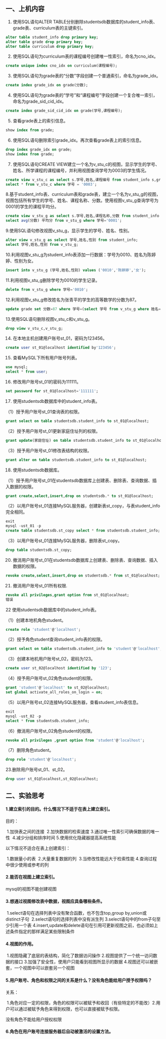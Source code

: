 ## 一、上机内容

1. 使用SQL语句ALTER TABLE分别删除studentsdb数据库的student_info表、grade表、curriculum表的主键索引。

```sql
alter table student_info drop primary key;
alter table grade drop primary key;
alter table curriculum drop primary key;
```

2. 使用SQL语句为curriculum表的课程编号创建唯一性索引，命名为cno_idx。

```sql
create unique index cno_idx on curriculum(课程编号);
```

3. 使用SQL语句为grade表的“分数”字段创建一个普通索引，命名为grade_idx。

```sql
create index grade_idx on grade(分数);
```

4. 使用SQL语句为grade表的“学号”和“课程编号”字段创建一个复合唯一索引，命名为grade_sid_cid_idx。

```sql
create index grade_sid_cid_idx on grade(学号,课程编号);
```

5. 查看grade表上的索引信息。

```sql
show index from grade;
```

6. 使用SQL语句删除索引grade_idx。再次查看grade表上的索引信息。

```sql
drop index grade_idx on grade;
show index from grade;
```

7. 使用SQL语句CREATE VIEW建立一个名为v_stu_c的视图，显示学生的学号、姓名、所学课程的课程编号，并利用视图查询学号为0003的学生情况。

```sql
create view v_stu_c as select s.学号,姓名,课程编号 from student_info s,grade g where s.学号=g.学号;
select * from v_stu_c where 学号 = '0003';
```

8.基于student_info表、curriculum表和grade表，建立一个名为v_stu_g的视图，视图包括所有学生的学号、姓名、课程名称、分数。使用视图v_stu_g查询学号为0001的学生的课程平均分。

```sql
create view v_stu_g as select s.学号,姓名,课程名称,分数 from student_info s,grade g,curriculum c where s.学号=g.学号 and g.课程编号=c.课程编号;
select avg(分数) 平均分 from v_stu_g where 学号='0001';
```

9.使用SQL语句修改视图v_stu_g，显示学生的学号、姓名、性别。

```sql
alter view v_stu_g as select 学号,姓名,性别 from student_info;
select 学号,姓名,性别 from v_stu_g;
```

10.利用视图v_stu_g为student_info表添加一行数据：学号为0010、姓名为陈婷婷、性别为女。

```sql
insert into v_stu_g (学号,姓名,性别) values ('0010','陈婷婷','女');
```

11.利用视图v_stu_g删除学号为0010的学生记录。

```sql
delete from v_stu_g where 学号='0010';
```

12.利用视图v_stu_g修改姓名为张青平的学生的高等数学的分数为87。

```sql
update grade set 分数=87 where 学号=(select 学号 from v_stu_g where 姓名='张青平') and 课程编号=(select 课程编号 from curriculum where 课程名称='高等数学');
```

13.使用SQL语句删除视图v_stu_c和v_stu_g。

```sql
drop view v_stu_c,v_stu_g;
```

14. 在本地主机创建用户账号st_01，密码为123456。

```sql
create user st_01@localhost identified by'123456';
```

15. 查看MySQL下所有用户账号列表。

```sql
use mysql;
select * from user;
```

16. 修改用户账号st_01的密码为111111。

```sql
set password for st_01@localhost='111111';
```

17. 使用studentsdb数据库中的student_info表。

（1）授予用户账号st_01查询表的权限。

```sql
grant select on table studentsdb.student_info to st_01@localhost;
```

（2）授予用户账号st_01更新家庭住址列的权限。

```sql
grant update(家庭住址) on table studentsdb.student_info to st_01@localhost;
```

（3）授予用户账号st_01修改表结构的权限。

```sql
grant alter on table studentsdb.student_info to st_01@localhost;
```

18. 使用studentsdb数据库。

（1）授予用户账号st_01在studentsdb数据库上创建表、删除表、查询数据、插入数据的权限。

```sql
grant create,select,insert,drop on studentsdb.* to st_01@localhost;
```

（2）以用户账号st_01连接MySQL服务器，创建新表st_copy，与表student_info完全相同。

```sql
exit
mysql -ust_01 -p
create table studentsdb.st_copy select * from studentsdb.student_info;
```

（3）以用户账号st_01连接MySQL服务器，删除表st_copy。

```sql
drop table studentsdb.st_copy;
```

20. 撤消用户账号st_01在studentsdb数据库上创建表、删除表、查询数据、插入数据的权限。

```sql
revoke create,select,insert,drop on studentsdb.* from st_01@localhost;
```

21. 撤消用户账号st_01所有权限.

 ```sql
revoke all privileges,grant option from st_01@localhoat;
错误
 ```

22 使用studentsdb数据库中的student_info表。

（1）创建本地机角色student。

```sql
create role 'student'@'localhost';
```

（2）授予角色student查询student_info表的权限。

```sql
grant select on table studentsdb.student_info to 'student'@'localhost';
```

（3）创建本地机用户账号st_02，密码为123。

```sql
create user st_02@localhost identified by '123';
```

（4）授予用户账号st_02角色student的权限。

```sql
grant 'student'@'localhost' to st_02@localhost;
set global activate_all_roles_on_login = on;
```

（5）以用户账号st_02连接MySQL服务器，查看student_info表信息。

```sql
exit
mysql -ust_02 -p
select * from studentsdb.student_info;
```

（6）撤消用户账号st_02角色student的权限。

```sql
revoke all privileges ,grant option from 'student'@'localhost';
```

（7）删除角色student。

```sql
drop role 'student'@'localhost';
```

23.删除用户账号st_01、st_02。

```sql
drop user st_01@localhost,st_02@localhost;
```

## 二、实验思考

#### 1.建立索引的目的。什么情况下不适于在表上建立索引。

目的：

​		1.加快表之间的连接
​		2.加快数据的检索速度
​		3.通过唯一性索引可确保数据的唯一性
​		4.减少分组和排序时间
​		5.使用优化隐藏器提高系统性能

以下情况不适合在表上创建索引：

​		1.数据量小的表
​		2.大量重复数据的列
​		3.当修改性能远大于检索性能
​		4.查询过程中很少使用或参考的列

#### 2.能否在视图上建立索引。

mysql的视图不能创建视图

#### 3.想通过视图修改表中数据，视图应具备哪些条件。

​		1.select语句在选择列表中没有聚合函数，也不包含top,group by,union或distinct子句
​		2.select语句的选择列表中没有派生列
​		3.select语句中的from子句至少引用一个表
​		4.insert,update和delete语句在引用可更新视图之前，也必须如上述条件指定的那样满足某些限制条件

#### 4.视图的作用。

​		1.视图隐藏了底层的表结构，简化了数据访问操作
​		2.视图提供了一个统一访问数据的接口
​		3.加强了安全性，使用户只能看到视图所显示的数据
​		4.视图还可以被嵌套，一个视图中可以嵌套另一个视图

#### 5.用户账号、角色和权限之间的关系是什么？没有角色能给用户授予权限吗？

关系：

​		1.角色对应一定的权限，角色的权限可以被赋予和收回（有些特定的不能改）
​		2.用户可以通过被赋予角色来得到权限，也可以直接被赋予权限。

没有角色不能给用户授权权限

#### 6.角色在用户账号连接服务器后自动被激活的设置方法。

